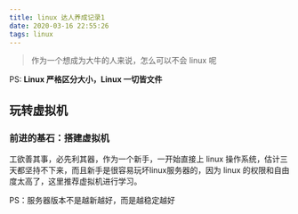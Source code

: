 ```yaml
---
title: linux 达人养成记录1
date: 2020-03-16 22:55:26
tags: linux
---
```


> 作为一个想成为大牛的人来说，怎么可以不会 linux 呢

PS: **Linux 严格区分大小，Linux 一切皆文件**

## 玩转虚拟机

### 前进的基石：搭建虚拟机

工欲善其事，必先利其器，作为一个新手，一开始直接上 linux 操作系统，估计三天都坚持不下来，而且新手是很容易玩坏linux服务器的，因为 linux 的权限和自由度太高了，这里推荐虚拟机进行学习。

PS：服务器版本不是越新越好，而是越稳定越好
